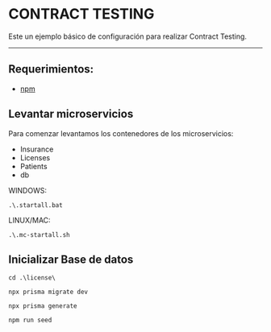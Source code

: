 # CONTRACT TESTING
Este un ejemplo básico de configuración para realizar Contract Testing.

---

## Requerimientos:
- [npm](https://docs.npmjs.com/downloading-and-installing-node-js-and-npm)


## Levantar microservicios
Para comenzar levantamos los contenedores de los microservicios:
- Insurance
- Licenses
- Patients
- db

WINDOWS:
```
.\.startall.bat
```

LINUX/MAC:
```
.\.mc-startall.sh
```


## Inicializar Base de datos
```
cd .\license\
```
```
npx prisma migrate dev
```

```
npx prisma generate
```
```
npm run seed
```